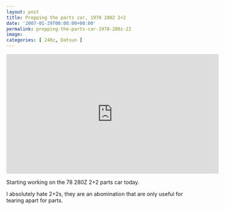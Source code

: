 ```yaml
---
layout: post
title: Prepping the parts car, 1978 280Z 2+2
date: '2007-01-29T00:00:00+00:00'
permalink: prepping-the-parts-car-1978-280z-22
image: 
categories: [ 240z, Datsun ]
---
```

<iframe width="560" height="315" src="https://www.youtube.com/embed/qk2g8DB8lDo?si=4mK2OhY0Nnla5i2F" title="YouTube video player" frameborder="0" allow="accelerometer; autoplay; clipboard-write; encrypted-media; gyroscope; picture-in-picture; web-share" referrerpolicy="strict-origin-when-cross-origin" allowfullscreen></iframe>

Starting working on the 78 280Z 2+2 parts car today.

I absolutely hate 2+2s, they are an abomination that are only useful for tearing apart for parts.
